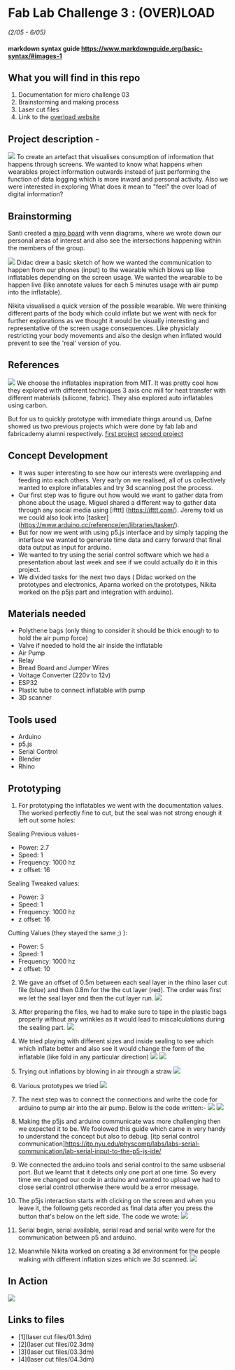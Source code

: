  # Fab Lab Challenge 3 : (OVER)LOAD
 *(2/05 - 6/05)*

 #### markdown syntax guide https://www.markdownguide.org/basic-syntax/#images-1

 ## What you will find in this repo
 1. Documentation for micro challenge 03
 2. Brainstorming and making process
 3. Laser cut files
 4. Link to the [overload website](https://overload2.webflow.io/)

 ## Project description -
 ![](images/overload.jpg)
 To create an artefact that visualises consumption of information that happens through screens. We wanted to know what happens when wearables project information outwards instead of just performing the function of data logging which is more inward and personal activity. Also we were interested in exploring What does it mean to "feel" the over load of digital information?

 ## Brainstorming
Santi created a [miro board](https://miro.com/app/board/uXjVO4T-S2o=/?share_link_id=336206314852) with venn diagrams, where we wrote down our personal areas of interest and also see the intersections happening within the members of the group.

![](images/idea.png)
 Didac drew a basic sketch of how we wanted the communication to happen from our phones (input) to the wearable which blows up like inflatables depending on the screen usage. We wanted the wearable to be happen live (like annotate values for each 5 minutes usage with air pump into the inflatable).

 Nikita visualised a quick version of the possible wearable. We were thinking different parts of the body which could inflate but we went with neck for further explorations as we thought it would be visually interesting and representative of the screen usage consequences. Like physiclaly restricting your body movements and also the design when inflated would prevent to see the 'real' version of you.

 ## References
  ![](images/reference.png)
  We choose the inflatables inspiration from MIT. It was pretty cool how they explored with different techniques 3 axis cnc mill for heat transfer with different materials (silicone, fabric). They also explored auto inflatables using carbon.

  But for us to quickly prototype with immediate things around us, Dafne showed us two previous projects which were done by fab lab and fabricademy alumni respectively.
  [first project](https://class.textile-academy.org/2022/saskia-helinska/finalproject.html)
  [second project](https://fabacademy.org/2018/labs/barcelona/students/javier-alboguijarro/week16.html)

 ## Concept Development
 - It was super interesting to see how our interests were overlapping and feeding into each others. Very early on we realised, all of us collectively wanted to explore inflatables and try 3d scanning post the process.
 - Our first step was to figure out how would we want to gather data from phone about the usage. Miguel shared a different way to gather data through any social media using [ifttt] (https://ifttt.com/). Jeremy told us we could also look into [tasker] (https://www.arduino.cc/reference/en/libraries/tasker/).
 - But for now we went with using p5.js interface and by simply tapping the interface we wanted to generate time data and carry forward that final data output as input for arduino.
 - We wanted to try using the serial control software which we had a presentation about last week and see if we could actually do it in this project.
 - We divided tasks for the next two days ( Didac worked on the prototypes and electronics, Aparna worked on the prototypes, Nikita worked on the p5js part and integration with arduino).

 ## Materials needed
 - Polythene bags (only thing to consider it should be thick enough to to hold the air pump force)
 - Valve if needed to hold the air inside the inflatable
 - Air Pump
 - Relay
 - Bread Board and Jumper Wires
 - Voltage Converter (220v to 12v)
 - ESP32
 - Plastic tube to connect inflatable with pump
 - 3D scanner

 ## Tools used
 - Arduino
 - p5.js
 - Serial Control
 - Blender
 - Rhino

 ## Prototyping
 1. For prototyping the inflatables we went with the documentation values. The worked perfectly fine to cut, but the seal was not strong enough it left out some holes:

 Sealing Previous values-
 - Power: 2.7
 - Speed: 1
 - Frequency: 1000 hz
 - z offset: 16

 Sealing Tweaked values:
 - Power: 3
 - Speed: 1
 - Frequency: 1000 hz
 - z offset: 16

 Cutting Values (they stayed the same ;) ):
 - Power: 5
 - Speed: 1
 - Frequency: 1000 hz
 - z offset: 10
2. We gave an offset of 0.5m between each seal layer in the rhino laser cut file (blue) and then 0.8m for the the cut layer (red). The order was first we let the seal layer and then the cut layer run.
 ![](images/01.jpg)

3. After preparing the files, we had to make sure to tape in the plastic bags properly without any wrinkles as it would lead to miscalculations during the sealing part.
![](images/03.jpg)

4. We tried playing with different sizes and inside sealing to see which which inflate better and also see it would change the form of the inflatable (like fold in any particular direction)
![](images/04.jpg)
![](images/05.jpg)

5. Trying out inflations by blowing in air through a straw
![](images/6.gif)

6. Various prototypes we tried
![](images/09.jpg)

7. The next step was to connect the connections and write the code for arduino to pump air into the air pump. Below is the code written:-
![](images/007.png)
![](images/08.jpeg)

8. Making the p5js and arduino communicate was more challenging then we expected it to be. We foolowed this guide which came in very handy to understand the concept but also to debug. [itp serial control communication]https://itp.nyu.edu/physcomp/labs/labs-serial-communication/lab-serial-input-to-the-p5-js-ide/

9. We connected the arduino tools and serial control to the same usbserial port. But we learnt that it  detects only one port at one time. So every time we changed our code in arduino and wanted to upload we had to close serial control otherwise there would be a error message.

10. The p5js interaction starts with clicking on the screen and when you leave it, the followng gets recorded as final data after you press the button that's below on the left side. The code we wrote:
![](images/010.png)

11. Serial begin, serial available, serial read and serial write were for the communication between p5 and arduino.

12. Meanwhile Nikita worked on creating a 3d environment for the people walking with different inflation sizes which we 3d scanned.
![](images/009.jpeg)

 ## In Action
 ![](images/10.jpg)

 ## Links to files
 - [1](laser cut files/01.3dm)
 - [2](laser cut files/02.3dm)
 - [3](laser cut files/03.3dm)
 - [4](laser cut files/04.3dm)
